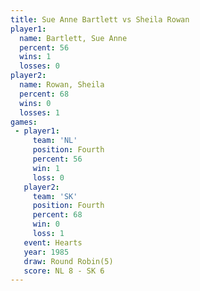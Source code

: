 ```yaml
---
title: Sue Anne Bartlett vs Sheila Rowan
player1:                  
  name: Bartlett, Sue Anne
  percent: 56             
  wins: 1                 
  losses: 0               
player2:                  
  name: Rowan, Sheila     
  percent: 68             
  wins: 0                 
  losses: 1               
games:
 - player1:          
     team: 'NL'      
     position: Fourth
     percent: 56     
     win: 1          
     loss: 0         
   player2:          
     team: 'SK'      
     position: Fourth
     percent: 68     
     win: 0          
     loss: 1         
   event: Hearts       
   year: 1985          
   draw: Round Robin(5)
   score: NL 8 - SK 6  
---
```


